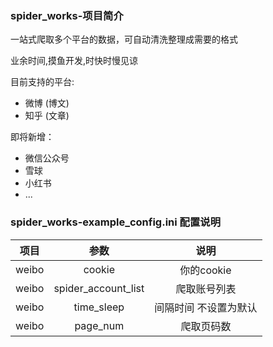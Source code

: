 ### spider_works-项目简介
一站式爬取多个平台的数据，可自动清洗整理成需要的格式

业余时间,摸鱼开发,时快时慢见谅

目前支持的平台:
<ul>
    <li>微博 (博文)</li>
    <li>知乎 (文章)</li>
</ul>

即将新增：
<ul>
    <li>微信公众号</li>
    <li>雪球</li>
    <li>小红书</li>
    <li>...</li>
</ul>

### spider_works-example_config.ini 配置说明
|项目|参数|说明|
|:---:|:---:|:---:|
|weibo|cookie|你的cookie|
|weibo|spider_account_list|爬取账号列表|
|weibo|time_sleep|间隔时间 不设置为默认|
|weibo|page_num|爬取页码数|

